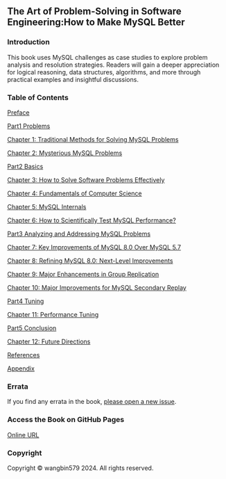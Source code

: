 ## The Art of Problem-Solving in Software Engineering:How to Make MySQL Better

###  Introduction
This book uses MySQL challenges as case studies to explore problem analysis and resolution strategies. Readers will gain a deeper appreciation for logical reasoning, data structures, algorithms, and more through practical examples and insightful discussions.

### Table of Contents
[Preface](Preface.md)

[Part1 Problems](Part1.md)

[Chapter 1: Traditional Methods for Solving MySQL Problems](Chapter1.md)

[Chapter 2: Mysterious MySQL Problems](Chapter2.md)

[Part2 Basics](Part2.md)

[Chapter 3: How to Solve Software Problems Effectively](Chapter3.md)

[Chapter 4: Fundamentals of Computer Science](Chapter4.md)

[Chapter 5: MySQL Internals](Chapter5.md)

[Chapter 6: How to Scientifically Test MySQL Performance?](Chapter6.md)

[Part3 Analyzing and Addressing MySQL Problems](Part3.md)

[Chapter 7: Key Improvements of MySQL 8.0 Over MySQL 5.7](Chapter7.md)

[Chapter 8: Refining MySQL 8.0: Next-Level Improvements](Chapter8.md)

[Chapter 9: Major Enhancements in Group Replication](Chapter9.md)

[Chapter 10: Major Improvements for MySQL Secondary Replay](Chapter10.md)

[Part4 Tuning](Part4.md)

[Chapter 11: Performance Tuning](Chapter11.md)

[Part5 Conclusion](Part5.md)

[Chapter 12: Future Directions](Chapter12.md)

[References](References.md)

[Appendix](Appendix.md)

### Errata
If you find any errata in the book, [please open a new issue](https://github.com/advancedmysql/The-Art-of-Problem-Solving-in-Software-Engineering_How-to-Make-MySQL-Better/issues).

### Access the Book on GitHub Pages

[Online URL](https://advancedmysql.github.io/The-Art-of-Problem-Solving-in-Software-Engineering_How-to-Make-MySQL-Better/)

### Copyright 

Copyright © wangbin579 2024. All rights reserved.

